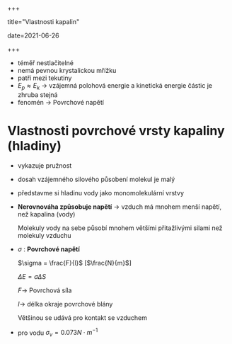 +++

title="Vlastnosti kapalin"

date=2021-06-26

+++

- téměř nestlačitelné
- nemá pevnou krystalickou mřížku
- patří mezi tekutiny
- $E_p\approx E_k$ $\to$ vzájemná polohová energie a kinetická energie částic je zhruba stejná
- fenomén $\to$ Povrchové napětí

# Vlastnosti povrchové vrsty kapaliny (hladiny)

- vykazuje pružnost

- dosah vzájemného silového působení molekul je malý

- představme si hladinu vody jako monomolekulární vrstvy

- **Nerovnováha způsobuje napětí** $\to$ vzduch má mnohem menší napětí, než kapalina (vody)

  Molekuly vody na sebe působí mnohem většími přitažlivými silami než molekuly vzduchu

- $\sigma$ : **Povrchové napětí**

  $\sigma = \frac{F}{l}$ [$\frac{N}{m}$]

  $\Delta E=\sigma \Delta S$

  $F\to$ Povrchová síla

  $l\to$ délka okraje povrchové blány

  Většinou se udává pro kontakt se vzduchem

- pro vodu $\sigma_v = 0.073 N\cdot m^{-1}$

  

